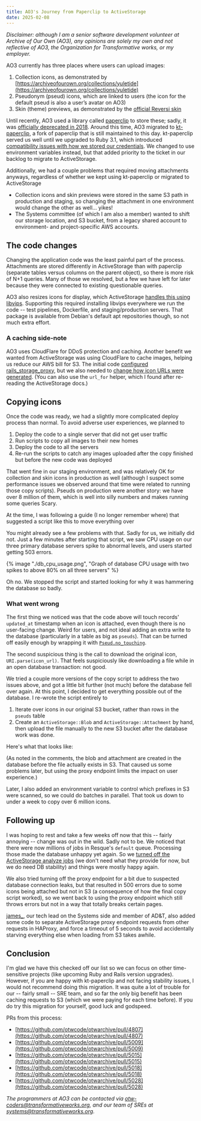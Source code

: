 ```yaml
---
title: AO3's Journey from Paperclip to ActiveStorage
date: 2025-02-08
---
```


_Disclaimer: although I am a senior software development volunteer at Archive of Our Own (AO3), any opinions are solely my own and not reflective of AO3, the Organization for Transformative works, or my employer._

AO3 currently has three places where users can upload images:

1. Collection icons, as demonstrated by
   [https://archiveofourown.org/collections/yuletide](https://archiveofourown.org/collections/yuletide)
1. Pseudonym (pseud) icons, which are linked to users (the icon for the default
   pseud is also a user’s avatar on AO3)
1. Skin (theme) previews, as demonstrated by the
   [official Reversi skin](https://archiveofourown.org/skins/929)

Until recently, AO3 used a library called [paperclip](https://github.com/thoughtbot/paperclip)
to store these; sadly, it was
[officially deprecated in 2018](https://thoughtbot.com/blog/closing-the-trombone).
Around this time, AO3 migrated to [kt-paperclip](https://github.com/kreeti/kt-paperclip), a fork of
paperclip that is still maintained to this day. kt-paperclip served us well until we upgraded to Ruby
3.1, which introduced
[compatibility issues with how we stored our credentials](https://github.com/kreeti/kt-paperclip/pull/135).
We changed to use environment variables instead, but that added priority to the ticket in our backlog
to migrate to ActiveStorage.

Additionally, we had a couple problems that required moving attachments anyways, regardless of
whether we kept using kt-paperclip or migrated to ActiveStorage

- Collection icons and skin previews were stored in the same S3 path in production and staging,
  so changing the attachment in one environment would change the other as well… yikes!
- The Systems committee (of which I am also a member) wanted to shift our storage location,
  and S3 bucket, from a legacy shared account to environment- and project-specific AWS accounts.

## The code changes

Changing the application code was the least painful part of the process. Attachments are stored
differently in ActiveStorage than with paperclip (separate tables versus columns on the parent object),
so there is more risk of N+1 queries. Many of those we resolved, but a few we have left for later
because they were connected to existing questionable queries.

AO3 also resizes icons for display, which ActiveStorage
[handles this using libvips](https://guides.rubyonrails.org/active_storage_overview.html#requirements).
Supporting this required installing libvips everywhere we run the code -- test pipelines, Dockerfile,
and staging/production servers. That package is available from Debian's default apt repositories
though, so not much extra effort.

### A caching side-note

AO3 uses CloudFlare for DDoS protection and caching. Another benefit we wanted from ActiveStorage
was using CloudFlare to cache images, helping us reduce our AWS bill for S3. The initial code
[configured rails_storage_proxy](https://github.com/otwcode/otwarchive/pull/4807/commits/0662741a06a430c2673da63cd368744b7713c5d0),
but we also needed to [change how icon URLs were generated](https://github.com/otwcode/otwarchive/pull/5009/files).
(You can also use the `url_for` helper, which I found after re-reading the ActiveStorage docs.)

## Copying icons

Once the code was ready, we had a slightly more complicated deploy process than normal. To avoid
adverse user experiences, we planned to

1. Deploy the code to a single server that did not get user traffic
1. Run scripts to copy all images to their new homes
1. Deploy the code to all the servers
1. Re-run the scripts to catch any images uploaded after the copy finished but before the new code
   was deployed

That went fine in our staging environment, and was relatively OK for collection and skin icons in
production as well (although I suspect some performance issues we observed around that time were
related to running those copy scripts). Pseuds on production were another story: we have over 8 million
of them, which is well into silly numbers and makes running some queries Scary.

At the time, I was following a guide (I no longer remember where) that suggested a script like this
to move everything over

<script src="https://gist.github.com/brianjaustin/aba4eaffa07e312bc6100b6f0c121ce6.js"></script>

You might already see a few problems with that. Sadly for us, we initially did not.
Just a few minutes after starting that script, we saw CPU usage on our three primary database
servers spike to abnormal levels, and users started getting 503 errors.

{% image "./db_cpu_usage.png", "Graph of database CPU usage with two spikes to above 80% on all three servers" %}

Oh no. We stopped the script and started looking for why it was hammering the database so badly.

### What went wrong

The first thing we noticed was that the code above will touch records' `updated_at` timestamp
when an icon is attached, even though there is no user-facing change. Weird for users,
and not ideal adding an extra write to the database (particularly in a table as big as `pseuds`).
That can be turned off easily enough by wrapping it with
[`Pseud.no_touching`](https://api.rubyonrails.org/classes/ActiveRecord/NoTouching/ClassMethods.html).

The second suspicious thing is the call to download the original icon, `URI.parse(icon_url)`.
That feels suspiciously like downloading a file while in an open database transaction: not good.

We tried a couple more versions of the copy script to address the two issues above, and got a little
bit further (not much) before the database fell over again. At this point, I decided to get everything
possible out of the database. I re-wrote the script entirely to

1. Iterate over icons in our original S3 bucket, rather than rows in the `pseuds` table
1. Create an `ActiveStorage::Blob` and `ActiveStorage::Attachment` by hand, then upload the file
   manually to the new S3 bucket after the database work was done.

Here's what that looks like:

<script src="https://gist.github.com/brianjaustin/d74eda0dcfd07d80bf26a475529179c1.js"></script>

(As noted in the comments, the blob and attachment are created in the database before the file
actually exists in S3. That caused us some problems later, but using the proxy endpoint limits
the impact on user experience.)

Later, I also added an environment variable to control which prefixes in S3 were scanned,
so we could do batches in parallel. That took us down to under a week to copy over 6 million icons.

## Following up

I was hoping to rest and take a few weeks off now that this -- fairly annoying -- change was out
in the wild. Sadly not to be. We noticed that there were now millions of jobs in Resque's `default`
queue. Processing those made the database unhappy yet again. So we [turned off the ActiveStorage
analyze jobs](https://github.com/otwcode/otwarchive/pull/5028) (we don't need what they provide
for now, but we do need DB stability) and things were mostly happy again.

We also tried turning off the proxy endpoint for a bit due to suspected database connection leaks,
but that resulted in 500 errors due to some icons being attached but not in S3 (a consequence
of how the final copy script worked), so we went back to using the proxy endpoint which still throws
errors but not in a way that totally breaks certain pages.

[james\_](https://github.com/zz9pzza), our tech lead on the Systems side and member of AD&T, also
added some code to separate ActiveStorage proxy endpoint requests from other requests in HAProxy,
and force a timeout of 5 seconds to avoid accidentally starving everything else when loading from
S3 takes awhile.

## Conclusion

I'm glad we have this checked off our list so we can focus on other time-sensitive projects
(like upcoming Ruby and Rails version upgrades). However, if you are happy with kt-paperclip
and not facing stability issues, I would not recommend doing this migration. It was quite a lot of
trouble for our -- fairly small -- SRE team, and so far the only big benefit has been caching
requests to S3 (which we were paying for each time before). If you do try this migration for yourself,
good luck and godspeed.

PRs from this process:

- [https://github.com/otwcode/otwarchive/pull/4807](https://github.com/otwcode/otwarchive/pull/4807)
- [https://github.com/otwcode/otwarchive/pull/5009](https://github.com/otwcode/otwarchive/pull/5009)
- [https://github.com/otwcode/otwarchive/pull/5015](https://github.com/otwcode/otwarchive/pull/5015)
- [https://github.com/otwcode/otwarchive/pull/5018](https://github.com/otwcode/otwarchive/pull/5018)
- [https://github.com/otwcode/otwarchive/pull/5028](https://github.com/otwcode/otwarchive/pull/5028)

_The programmers at AO3 can be contacted via otw-coders@transformativeworks.org, and our team of
SREs at systems@transformativeworks.org._
